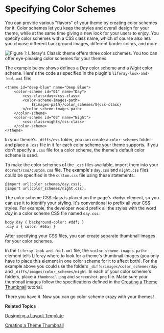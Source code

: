 # Specifying Color Schemes [](id=specifying-color-schemes)

You can provide various "flavors" of your theme by creating color schemes for
it. Color schemes let you keep the styles and overall design for your theme,
while at the same time giving a new look for your users to enjoy. You specify
color schemes with a CSS class name, which of course also lets you choose
different background images, different border colors, and more.
 
![Figure 1: Liferay's Classic theme offers three color schemes. You too can offer eye-pleasing color schemes for your themes.](../../images/classic-theme-color-schemes.png)

The example below shows defines a *Day* color scheme and a *Night* color scheme.
Here's the code as specified in the plugin's `liferay-look-and-feel.xml` file:

    <theme id="deep-blue" name="Deep Blue">
        <color-scheme id="01" name="Day">
            <css-class>day</css-class>
            <color-scheme-images-path>
                ${images-path}/color_schemes/${css-class}
            </color-scheme-images-path>
        </color-scheme>
        <color-scheme id="02" name="Night">
            <css-class>night</css-class>
        </color-scheme>
    </theme>

In your theme's `_diffs/css` folder, you can create a `color_schemes` folder and
place a `.css` file in it for each color scheme your theme supports. If you
don't specify a `.css` file for a color scheme, the theme's default color scheme
is used. 

To make the color schemes of the `.css` files available, import them into your
`docroot/css/custom.css` file. The example's `day.css` and `night.css` files
could be specified in the `custom.css` file using these statements:

    @import url(color_schemes/day.css);
    @import url(color_schemes/night.css);

The color scheme CSS class is placed on the page's `<body>` element, so you can
use it to identify your styling. It's conventional to prefix all your CSS
styles. For example, the developer would prefix all the styles with the word
*day* in a color scheme CSS file named `day.css`: 

    body.day { background-color: #ddf; }
    .day a { color: #66a; }

After specifying your CSS files, you can create separate thumbnail images for
your color schemes. 

In the `liferay-look-and-feel.xml` file, the `<color-scheme-images-path>`
element tells Liferay where to look for a theme's thumbnail images (you only
have to place this element in one color scheme for it to affect both). For the
example above you could use the folders `_diffs/images/color_schemes/day` and
`_diffs/images/color_schemes/night`. In each of your color scheme's folders,
place a `thumbnail.png` and `screenshot.png` file. Make sure your thumbnail
images follow the specifications defined in the
[Creating a Theme Thumbnail](/develop/tutorials/-/knowledge_base/6-2/creating-a-theme-thumbnail)
tutorial. 

There you have it. Now you can go color scheme crazy with your themes!

**Related Topics**

[Designing a Layout Template](/develop/tutorials/-/knowledge_base/6-2/designing-a-layout-template)

[Creating a Theme Thumbnail](/develop/tutorials/-/knowledge_base/6-2/creating-a-theme-thumbnail)
